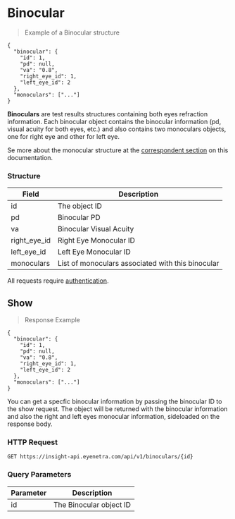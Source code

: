 # Binocular

> Example of a Binocular structure

````
{
  "binocular": {
    "id": 1,
    "pd": null,
    "va": "0.8",
    "right_eye_id": 1,
    "left_eye_id": 2
  },
  "monoculars": ["..."]
}
````

**Binoculars** are test results structures containing both eyes refraction information.
Each binocular object contains the binocular information (pd, visual acuity for both eyes, etc.) and 
also contains two monoculars objects, one for right eye and other for left eye.

Se more about the monocular structure at the [correspondent section](#monocular) on this documentation.

### Structure

Field           | Description
--------------- | -------------------------------------------------------------------------------
id              | The object ID
pd              | Binocular PD
va              | Binocular Visual Acuity
right_eye_id    | Right Eye Monocular ID
left_eye_id     | Left Eye Monocular ID
monoculars      | List of monoculars associated with this binocular

<aside class="warn">
All requests require <a href="#basic-authentication">authentication</a>.
</aside>

## Show

> Response Example 

````
{
  "binocular": {
    "id": 1,
    "pd": null,
    "va": "0.8",
    "right_eye_id": 1,
    "left_eye_id": 2
  },
  "monoculars": ["..."]
}
````

You can get a specfic binocular information by passing the binocular ID to the show request.
The object will be returned with the binocular information and also the right and left eyes monocular 
information, sideloaded on the response body.

### HTTP Request

`GET https://insight-api.eyenetra.com/api/v1/binoculars/{id}`

### Query Parameters

Parameter       | Description
--------------- | -------------------------------------------------------------------------------
id              | The Binocular object ID
